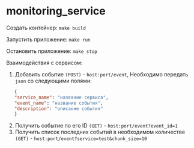 # monitoring_service

Создать контейнер:
  `make build`

Запустить приложение:
  `make run`
  
Остановить приложение:
  `make stop`
   
Взаимодействия с сервисом:
  1) Добавить событие `(POST)` - `host:port/event`, Необходимо передать `json` со следующими полями:
  
 
   ```json
      {
      "service_name": "название сервиса",
      "event_name": "название события",
      "description": "описание события"
      }
   ```
    
  2) Получить событие по его ID `(GET)` - `host:port/event?event_id=1`
  3) Получить список последних событий в необходимом количестве `(GET)` - `host:port/event?service=test&chunk_size=10`
